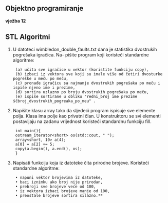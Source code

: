 ## Objektno programiranje
**vježba 12**
## **STL Algoritmi**
1. U datoteci wimbledon_double_faults.txt dana je statistika dvostrukih pogrešaka igračica. Na-
pišite program koji koristeći standardne algoritme:

        (a) učita sve igračice u vektor (koristite funkciju copy),
        (b) izbaci iz vektora sve koji su imale više od četiri dvosturke pogreške u meču po meču,
        (c) pronađe igračicu sa najmanje dvostrukih pogrešaka po meču i ispiše njeno ime i prezime,
        (d) sortira uzlazno po broju dvostrukih pogrešaka po meču,
        (e) ispiše sortirane u obliku "redni_broj ime prezime ščbroj_dvostrukih_pogreaka_po_meu" .

2. Napišite klasu array tako da sljedeći program ispisuje sve elemente polja. Klasa ima polje
kao privatni član. U konstruktoru se svi elementi postavljaju na zadanu vrijednost koristeći
standardnu funkciju fill.

        int main(){
        ostream_iterator<short> os(std::cout, " ");
        array<short, 10> a(4);
        a[0] = a[2] += 5;
        copy(a.begin(), a.end(), os);
        }

3. Napisati funkciju koja iz datoteke čita prirodne brojeve. Koristeći standardne algoritme:

        • napuni vektor brojevima iz datoteke,
        • baci iznimku ako broj nije prirodan,
        • prebroji sve brojeve veće od 100,
        • iz vektora izbaci brojeve manje od 100,
        • preostale brojeve sortira silazno.**
